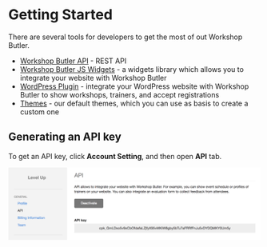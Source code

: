 # Getting Started

There are several tools for developers to get the most of out Workshop Butler.

* [Workshop Butler API](api/index.md) - REST API
* [Workshop Butler JS Widgets](widgets/index.md) - a widgets library which allows you to integrate your website with Workshop Butler
* [WordPress Plugin](wordpress/index.md) - integrate your WordPress website with Workshop Butler to
show workshops, trainers, and accept registrations
* [Themes](themes/index.md) - our default themes, which you can use as basis to create a custom one

## Generating an API key
To get an API key, click **Account Setting**, and then open **API** tab.

![Generating API Key](img/api-key.png)
